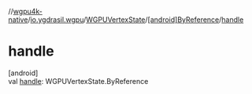 //[wgpu4k-native](../../../../index.md)/[io.ygdrasil.wgpu](../../index.md)/[WGPUVertexState](../index.md)/[[android]ByReference](index.md)/[handle](handle.md)

# handle

[android]\
val [handle](handle.md): WGPUVertexState.ByReference